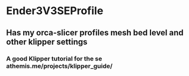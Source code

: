 # Ender3V3SEProfile
## Has my orca-slicer profiles mesh bed level and other klipper settings
### A good Klipper tutorial for the se athemis.me/projects/klipper_guide/
